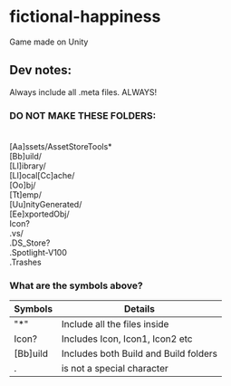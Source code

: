 # fictional-happiness
Game made on Unity

## Dev notes:

Always include all .meta files. ALWAYS!

### DO NOT MAKE THESE FOLDERS:<br><br>
[Aa]ssets/AssetStoreTools*<br>
[Bb]uild/<br>
[Ll]ibrary/<br>
[Ll]ocal[Cc]ache/<br>
[Oo]bj/<br>
[Tt]emp/<br>
[Uu]nityGenerated/<br>
[Ee]xportedObj/<br>
Icon?<br>
.vs/<br>
.DS_Store?<br>
.Spotlight-V100<br>
.Trashes<br>

### What are the symbols above?

Symbols|Details
---|---
"*" | Include all the files inside
Icon? | Includes Icon, Icon1, Icon2 etc
[Bb]uild | Includes both Build and Build folders
. | is not a special character
